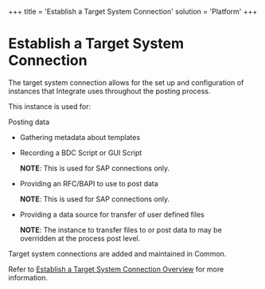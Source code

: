 +++
title = 'Establish a Target System Connection'
solution = 'Platform'
+++

# Establish a Target System Connection

The target system connection allows for the set up and configuration of
instances that Integrate uses throughout the posting process.

This instance is used for:

Posting data

  - Gathering metadata about templates

  - Recording a BDC Script or GUI Script
    
    <span style="font-weight: bold;">NOTE</span>: This is used for SAP
    connections only.

  - Providing an RFC/BAPI to use to post data
    
    <span style="font-weight: bold;">NOTE</span>: This is used for SAP
    connections only.

  - Providing a data source for transfer of user defined files
    
    <span style="font-weight: bold;">NOTE</span>: The instance to
    transfer files to or post data to may be overridden at the process
    post level.

Target system connections are added and maintained in Common.

Refer to [Establish a Target System Connection
Overview](../../Common/Use_Cases/Establish_a_Connection_to_a_target_system_Overview.htm)
for more information.

